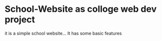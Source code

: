 # School-Website as colloge web dev project
it is a simple school website...
It has some basic features 
